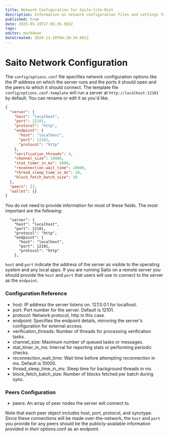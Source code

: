 ```yaml
---
title: Network Configuration for Saito-lite-Rust
description: Information on network configuration files and settings for deployed Saito-lite-Rust nodes.
published: true
date: 2025-05-19T17:05:35.501Z
tags: 
editor: markdown
dateCreated: 2024-11-20T04:10:39.991Z
---
```


# Saito Network Configuration

The `config/options.conf` file specifies network configuration options like the IP address on which the server runs and the ports it should open and the peers to which it should connect. The template file `config/options.conf.template` will run a server at `http://localhost:12101` by default. You can rename or edit it as you'd like.

```json
{
  "server": {
    "host": "localhost",
    "port": 12101,
    "protocol": "http",
    "endpoint": {
      "host": "localhost",
      "port": 12101,
      "protocol": "http"
    },
    "verification_threads": 4,
    "channel_size": 10000,
    "stat_timer_in_ms": 5000,
    "reconnection_wait_time": 10000,
    "thread_sleep_time_in_ms": 10,
    "block_fetch_batch_size": 10
  },
  "peers": [],
  "wallet": {}
}
```
You do not need to provide information for most of these fields. The most important are the following:

```
  "server": {
    "host": "localhost",
    "port": 12101,
    "protocol": "http",
    "endpoint": {
      "host": "localhost",
      "port": 12101,
      "protocol": "http"
    },
```

`host` and `port` indicate the address of the server as visible to the operating system and any local apps. If you are running Saito on a remote server you should provide the `host` and `port` that users will use to connect to the server as the `endpoint`. 

### Configuration Reference

- host: IP address the server listens on. 127.0.0.1 for localhost.
- port: Port number for the server. Default is 12101.
- protocol: Network protocol, http in this case.
- endpoint: Specifies the endpoint details, mirroring the server's configuration for external access.
- verification_threads: Number of threads for processing verification tasks.
- channel_size: Maximum number of queued tasks or messages.
- stat_timer_in_ms: Interval for reporting stats or performing periodic checks.
- reconnection_wait_time: Wait time before attempting reconnection in ms. Default is 10000.
- thread_sleep_time_in_ms: Sleep time for background threads in ms
- block_fetch_batch_size: Number of blocks fetched per batch during sync.

### Peers Configuration
- peers: An array of peer nodes the server will connect to.

Note that each peer object includes host, port, protocol, and synctype. Since these connections will be made over-the-network, the `host` and `port` you provide for any peers should be the publicly-available information provided in *their* options.conf as an endpoint.
